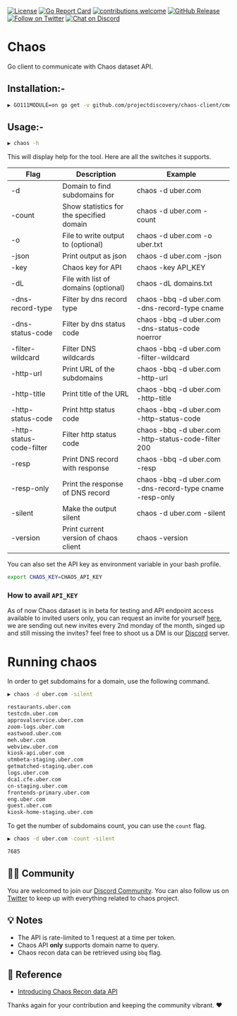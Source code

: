 [![License](https://img.shields.io/badge/license-MIT-_red.svg)](https://opensource.org/licenses/MIT)
[![Go Report Card](https://goreportcard.com/badge/github.com/projectdiscovery/chaos-client)](https://goreportcard.com/report/github.com/projectdiscovery/chaos-client)
[![contributions welcome](https://img.shields.io/badge/contributions-welcome-brightgreen.svg?style=flat)](https://github.com/projectdiscovery/chaos-client/issues)
[![GitHub Release](https://img.shields.io/github/release/projectdiscovery/chaos-client)](https://github.com/projectdiscovery/chaos-client/releases)
[![Follow on Twitter](https://img.shields.io/twitter/follow/pdchaos.svg?logo=twitter)](https://twitter.com/pdchaos)
[![Chat on Discord](https://img.shields.io/discord/695645237418131507.svg?logo=discord)](https://discord.gg/KECAGdH)

# Chaos

Go client to communicate with Chaos dataset API. 

## Installation:- 

```bash
▶ GO111MODULE=on go get -v github.com/projectdiscovery/chaos-client/cmd/chaos
```

## Usage:- 

```bash
▶ chaos -h
```

This will display help for the tool. Here are all the switches it supports.

| Flag                     | Description                              | Example                                                  |
| ------------------------ | ---------------------------------------- | -------------------------------------------------------- |
| -d                       | Domain to find subdomains for            | chaos -d uber.com                                        |
| -count                   | Show statistics for the specified domain | chaos -d uber.com -count                                 |
| -o                       | File to write output to (optional)       | chaos -d uber.com -o uber.txt                            |
| -json                    | Print output as json                     | chaos -d uber.com -json                                  |
| -key                     | Chaos key for API                        | chaos -key API_KEY                                       |
| -dL                      | File with list of domains (optional)     | chaos -dL domains.txt                                    |
| -dns-record-type         | Filter by dns record type                | chaos -bbq -d uber.com -dns-record-type cname            |
| -dns-status-code         | Filter by dns status code                | chaos -bbq -d uber.com -dns-status-code noerror          |
| -filter-wildcard         | Filter DNS wildcards                     | chaos -bbq -d uber.com -filter-wildcard                  |
| -http-url                | Print URL of the subdomains              | chaos -bbq -d uber.com -http-url                         |
| -http-title              | Print title of the URL                   | chaos -bbq -d uber.com -http-title                       |
| -http-status-code        | Print http status code                   | chaos -bbq -d uber.com -http-status-code                 |
| -http-status-code-filter | Filter http status code                  | chaos -bbq -d uber.com -http-status-code-filter 200      |
| -resp                    | Print DNS record with response           | chaos -bbq -d uber.com -resp                             |
| -resp-only               | Print the response of DNS record         | chaos -bbq -d uber.com -dns-record-type cname -resp-only |
| -silent                  | Make the output silent                   | chaos -d uber.com -silent                                |
| -version                 | Print current version of chaos client    | chaos -version                                           |


You can also set the API key as environment variable in your bash profile. 

```bash
export CHAOS_KEY=CHAOS_API_KEY
```

### How to avail `API_KEY`

As of now Chaos dataset is in beta for testing and API endpoint access available to invited users only, you can request an invite for yourself [here](https://forms.gle/GP5nTamxJPfiMaBn9), we are sending out new invites every 2nd monday of the month, singed up and still missing the invites? feel free to shoot us a DM is our [Discord](https://discord.gg/KECAGdH) server.

# Running chaos

In order to get subdomains for a domain, use the following command.

```bash
▶ chaos -d uber.com -silent

restaurants.uber.com
testcdn.uber.com
approvalservice.uber.com
zoom-logs.uber.com
eastwood.uber.com
meh.uber.com
webview.uber.com
kiosk-api.uber.com
utmbeta-staging.uber.com
getmatched-staging.uber.com
logs.uber.com
dca1.cfe.uber.com
cn-staging.uber.com
frontends-primary.uber.com
eng.uber.com
guest.uber.com
kiosk-home-staging.uber.com
```

To get the number of subdomains count, you can use the `count` flag.

```bash
▶ chaos -d uber.com -count -silent

7685
```


👨‍💻 Community
-----

You are welcomed to join our [Discord Community](https://discord.gg/KECAGdH). You can also follow us on [Twitter](https://twitter.com/pdchaos) to keep up with everything related to chaos project.

💡 Notes
-----

- The API is rate-limited to 1 request at a time per token.
- Chaos API **only** supports domain name to query.
- Chaos recon data can be retrieved using `bbq` flag.

📌 Reference
-----

- [Introducing Chaos Recon data API](https://blog.projectdiscovery.io/introducing-chaos-bug-bounty-recon-data-api)


Thanks again for your contribution and keeping the community vibrant. :heart:
